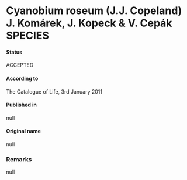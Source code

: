 Cyanobium roseum (J.J. Copeland) J. Komárek, J. Kopeck & V. Cepák SPECIES
=======

#### Status
ACCEPTED

#### According to
The Catalogue of Life, 3rd January 2011

#### Published in
null

#### Original name
null

### Remarks
null